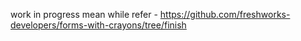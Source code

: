 work in progress
mean while refer - https://github.com/freshworks-developers/forms-with-crayons/tree/finish
